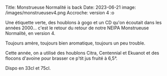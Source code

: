 Title: Monstrueuse Normalité is back 
Date: 2023-06-21
image: /images/monstrueusev4.png
Accroche: version 4 :o

Une étiquette verte, des houblons à gogo et un CD qu'on écoutait dans les années 2000...  c'est le retour du retour de notre NEIPA Monstrueuse Normalité, en version 4. 

Toujours amère, toujours bien aromatique, toujours un peu trouble.

Cette année, on a utilisé des houblons Citra, Centennial et Ekuanot et des flocons d'avoine pour brasser ce p'tit jus fruité à 6,5°.

Dispo en 33cl et 75cl.





